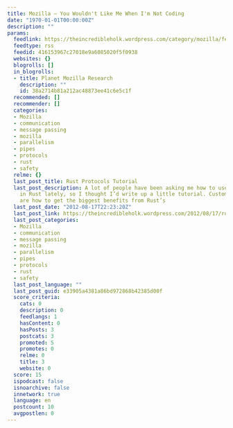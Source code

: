 ```yaml
---
title: Mozilla – You Wouldn't Like Me When I'm Not Coding
date: "1970-01-01T00:00:00Z"
description: ""
params:
  feedlink: https://theincredibleholk.wordpress.com/category/mozilla/feed/
  feedtype: rss
  feedid: 416153967c27018e9a6085020f5f0938
  websites: {}
  blogrolls: []
  in_blogrolls:
  - title: Planet Mozilla Research
    description: ""
    id: 38a2714b81a212ac48873ee41c6e5c1f
  recommended: []
  recommender: []
  categories:
  - Mozilla
  - communication
  - message passing
  - mozilla
  - parallelism
  - pipes
  - protocols
  - rust
  - safety
  relme: {}
  last_post_title: Rust Protocols Tutorial
  last_post_description: A lot of people have been asking me how to use protocols
    in Rust lately, so I thought I’d write up a little tutorial. Custom protocols
    are how to get the biggest benefits from Rust’s
  last_post_date: "2012-08-17T22:23:20Z"
  last_post_link: https://theincredibleholk.wordpress.com/2012/08/17/rust-protocols-tutorial/
  last_post_categories:
  - Mozilla
  - communication
  - message passing
  - mozilla
  - parallelism
  - pipes
  - protocols
  - rust
  - safety
  last_post_language: ""
  last_post_guid: e33905a4381a86bd972868b42385d00f
  score_criteria:
    cats: 0
    description: 0
    feedlangs: 1
    hasContent: 0
    hasPosts: 3
    postcats: 3
    promoted: 5
    promotes: 0
    relme: 0
    title: 3
    website: 0
  score: 15
  ispodcast: false
  isnoarchive: false
  innetwork: true
  language: en
  postcount: 10
  avgpostlen: 0
---
```

